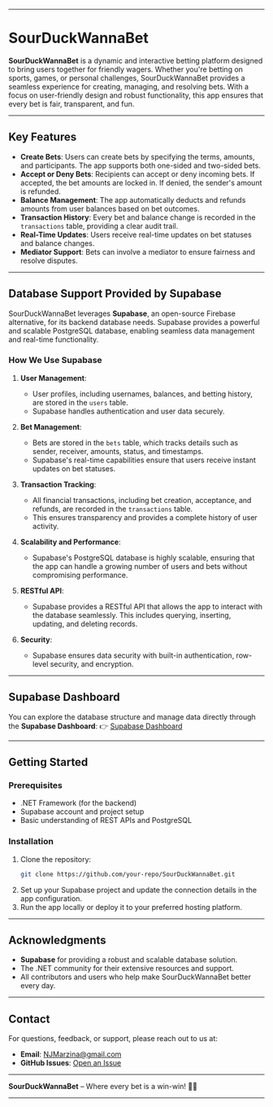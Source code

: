 
---

# SourDuckWannaBet

**SourDuckWannaBet** is a dynamic and interactive betting platform designed to bring users together for friendly wagers. Whether you're betting on sports, games, or personal challenges, SourDuckWannaBet provides a seamless experience for creating, managing, and resolving bets. With a focus on user-friendly design and robust functionality, this app ensures that every bet is fair, transparent, and fun.

---

## Key Features

- **Create Bets**: Users can create bets by specifying the terms, amounts, and participants. The app supports both one-sided and two-sided bets.
- **Accept or Deny Bets**: Recipients can accept or deny incoming bets. If accepted, the bet amounts are locked in. If denied, the sender's amount is refunded.
- **Balance Management**: The app automatically deducts and refunds amounts from user balances based on bet outcomes.
- **Transaction History**: Every bet and balance change is recorded in the `transactions` table, providing a clear audit trail.
- **Real-Time Updates**: Users receive real-time updates on bet statuses and balance changes.
- **Mediator Support**: Bets can involve a mediator to ensure fairness and resolve disputes.

---

## Database Support Provided by Supabase

SourDuckWannaBet leverages **Supabase**, an open-source Firebase alternative, for its backend database needs. Supabase provides a powerful and scalable PostgreSQL database, enabling seamless data management and real-time functionality.

### How We Use Supabase

1. **User Management**:
   - User profiles, including usernames, balances, and betting history, are stored in the `users` table.
   - Supabase handles authentication and user data securely.

2. **Bet Management**:
   - Bets are stored in the `bets` table, which tracks details such as sender, receiver, amounts, status, and timestamps.
   - Supabase's real-time capabilities ensure that users receive instant updates on bet statuses.

3. **Transaction Tracking**:
   - All financial transactions, including bet creation, acceptance, and refunds, are recorded in the `transactions` table.
   - This ensures transparency and provides a complete history of user activity.

4. **Scalability and Performance**:
   - Supabase's PostgreSQL database is highly scalable, ensuring that the app can handle a growing number of users and bets without compromising performance.

5. **RESTful API**:
   - Supabase provides a RESTful API that allows the app to interact with the database seamlessly. This includes querying, inserting, updating, and deleting records.

6. **Security**:
   - Supabase ensures data security with built-in authentication, row-level security, and encryption.

---

## Supabase Dashboard

You can explore the database structure and manage data directly through the **Supabase Dashboard**:
👉 [Supabase Dashboard](https://supabase.com/dashboard/project/sliykwxeogrnrqgysvrh)

---

## Getting Started

### Prerequisites
- .NET Framework (for the backend)
- Supabase account and project setup
- Basic understanding of REST APIs and PostgreSQL

### Installation
1. Clone the repository:
   ```bash
   git clone https://github.com/your-repo/SourDuckWannaBet.git
   ```
2. Set up your Supabase project and update the connection details in the app configuration.
3. Run the app locally or deploy it to your preferred hosting platform.

---


## Acknowledgments

- **Supabase** for providing a robust and scalable database solution.
- The .NET community for their extensive resources and support.
- All contributors and users who help make SourDuckWannaBet better every day.

---

## Contact

For questions, feedback, or support, please reach out to us at:
- **Email**: NJMarzina@gmail.com
- **GitHub Issues**: [Open an Issue](https://github.com/NJMarzina/SourDuckWannaBet/issues)

---

**SourDuckWannaBet** – Where every bet is a win-win! 🦆🎲

---

